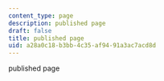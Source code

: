 ```yaml
---
content_type: page
description: published page
draft: false
title: published page
uid: a28a0c18-b3bb-4c35-af94-91a3ac7acd8d
---
```

published page